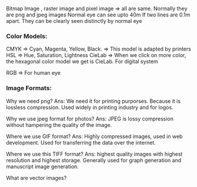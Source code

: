 Bitmap Image , raster image and pixel image => all are same. 
Normally they are png and jpeg images
Normal eye can see upto 40m
If two lines are 0.1m apart. They can be clearly seen distinctly by normal eye

### Color Models:

CMYK => Cyan, Magenta, Yellow, Black.  => This model is adapted by printers
HSL => Hue, Saturation, Lightness
CieLab => When we click on more color, the hexagonal color model we get is CieLab. For digital system

RGB => For human eye

### Image Formats:

Why we need png?
Ans: We need it for printing purporses. Because it is lossless compression. Used widely in printing industry and for logos.


Why we use jpeg format for photos?
Ans: JPEG is lossy compression without hampering the quality of the image. 

Where we use GIF format?
Ans: Highly compressed images, used in web development. Used for transferring the data over the internet.

Where we use this TIFF format?
Ans: highest quality images with highest resolution and highest storage. Generally used for graph generation and manuscript image generation. 

What are vector images? 